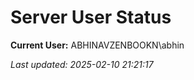 ﻿# Server User Status

**Current User:** ABHINAVZENBOOKN\abhin

_Last updated: 2025-02-10 21:21:17_
